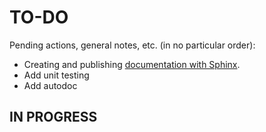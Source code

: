 # TO-DO
Pending actions, general notes, etc. (in no particular order):
* Creating and publishing [documentation with Sphinx](https://packaging.python.org/tutorials/creating-documentation/).
* Add unit testing
* Add autodoc

## IN PROGRESS
